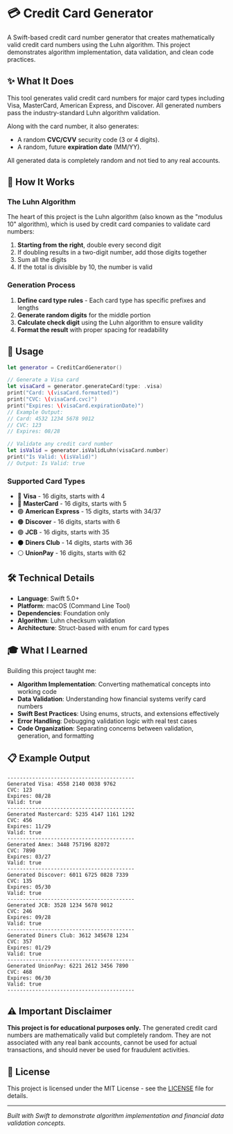 # 💳 Credit Card Generator

A Swift-based credit card number generator that creates mathematically valid credit card numbers using the Luhn algorithm. This project demonstrates algorithm implementation, data validation, and clean code practices.

## ✨ What It Does

This tool generates valid credit card numbers for major card types including Visa, MasterCard, American Express, and Discover. All generated numbers pass the industry-standard Luhn algorithm validation.

Along with the card number, it also generates:
- A random **CVC/CVV** security code (3 or 4 digits).
- A random, future **expiration date** (MM/YY).

All generated data is completely random and not tied to any real accounts.

## 🧠 How It Works

### The Luhn Algorithm
The heart of this project is the Luhn algorithm (also known as the "modulus 10" algorithm), which is used by credit card companies to validate card numbers:

1. **Starting from the right**, double every second digit
2. If doubling results in a two-digit number, add those digits together
3. Sum all the digits
4. If the total is divisible by 10, the number is valid

### Generation Process
1. **Define card type rules** - Each card type has specific prefixes and lengths
2. **Generate random digits** for the middle portion
3. **Calculate check digit** using the Luhn algorithm to ensure validity
4. **Format the result** with proper spacing for readability

## 🚀 Usage

```swift
let generator = CreditCardGenerator()

// Generate a Visa card
let visaCard = generator.generateCard(type: .visa)
print("Card: \(visaCard.formatted)")
print("CVC: \(visaCard.cvc)")
print("Expires: \(visaCard.expirationDate)")
// Example Output:
// Card: 4532 1234 5678 9012
// CVC: 123
// Expires: 08/28

// Validate any credit card number
let isValid = generator.isValidLuhn(visaCard.number)
print("Is Valid: \(isValid)")
// Output: Is Valid: true
```

### Supported Card Types
- 🔵 **Visa** - 16 digits, starts with 4
- 🔴 **MasterCard** - 16 digits, starts with 5
- 🟢 **American Express** - 15 digits, starts with 34/37
- 🟠 **Discover** - 16 digits, starts with 6
- 🟣 **JCB** - 16 digits, starts with 35
- ⚫ **Diners Club** - 14 digits, starts with 36
- ⚪ **UnionPay** - 16 digits, starts with 62

## 🛠 Technical Details

- **Language**: Swift 5.0+
- **Platform**: macOS (Command Line Tool)
- **Dependencies**: Foundation only
- **Algorithm**: Luhn checksum validation
- **Architecture**: Struct-based with enum for card types

## 🎓 What I Learned

Building this project taught me:

- **Algorithm Implementation**: Converting mathematical concepts into working code
- **Data Validation**: Understanding how financial systems verify card numbers
- **Swift Best Practices**: Using enums, structs, and extensions effectively
- **Error Handling**: Debugging validation logic with real test cases
- **Code Organization**: Separating concerns between validation, generation, and formatting

## 📋 Example Output

```
-----------------------------------------
Generated Visa: 4558 2140 0038 9762
CVC: 123
Expires: 08/28
Valid: true
-----------------------------------------
Generated Mastercard: 5235 4147 1161 1292
CVC: 456
Expires: 11/29
Valid: true
-----------------------------------------
Generated Amex: 3448 757196 82072
CVC: 7890
Expires: 03/27
Valid: true
-----------------------------------------
Generated Discover: 6011 6725 0828 7339
CVC: 135
Expires: 05/30
Valid: true
-----------------------------------------
Generated JCB: 3528 1234 5678 9012
CVC: 246
Expires: 09/28
Valid: true
-----------------------------------------
Generated Diners Club: 3612 345678 1234
CVC: 357
Expires: 01/29
Valid: true
-----------------------------------------
Generated UnionPay: 6221 2612 3456 7890
CVC: 468
Expires: 06/30
Valid: true
-----------------------------------------
```

## ⚠️ Important Disclaimer

**This project is for educational purposes only.** The generated credit card numbers are mathematically valid but completely random. They are not associated with any real bank accounts, cannot be used for actual transactions, and should never be used for fraudulent activities.

## 📄 License

This project is licensed under the MIT License - see the [LICENSE](LICENSE) file for details.

---

*Built with Swift to demonstrate algorithm implementation and financial data validation concepts.*
